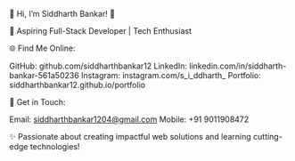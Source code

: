 🌟 Hi, I’m Siddharth Bankar! 🌟

🚀 Aspiring Full-Stack Developer | Tech Enthusiast


🌐 Find Me Online:

GitHub: github.com/siddharthbankar12
LinkedIn: linkedin.com/in/siddharth-bankar-561a50236
Instagram: instagram.com/s_i_ddharth_
Portfolio: siddharthbankar12.github.io/portfolio


📧 Get in Touch:

Email: siddharthbankar1204@gmail.com
Mobile: +91 9011908472

✨ Passionate about creating impactful web solutions and learning cutting-edge technologies!

